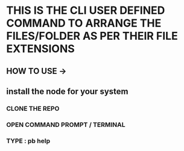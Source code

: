 # THIS IS THE CLI USER DEFINED COMMAND TO ARRANGE THE FILES/FOLDER AS PER THEIR FILE EXTENSIONS

## HOW TO USE -> 

## install the node for your system 

### CLONE THE REPO 
### OPEN COMMAND PROMPT / TERMINAL
### TYPE : pb help